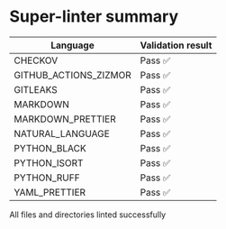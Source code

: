 # Super-linter summary

| Language              | Validation result |
| --------------------- | ----------------- |
| CHECKOV               | Pass ✅           |
| GITHUB_ACTIONS_ZIZMOR | Pass ✅           |
| GITLEAKS              | Pass ✅           |
| MARKDOWN              | Pass ✅           |
| MARKDOWN_PRETTIER     | Pass ✅           |
| NATURAL_LANGUAGE      | Pass ✅           |
| PYTHON_BLACK          | Pass ✅           |
| PYTHON_ISORT          | Pass ✅           |
| PYTHON_RUFF           | Pass ✅           |
| YAML_PRETTIER         | Pass ✅           |

All files and directories linted successfully
